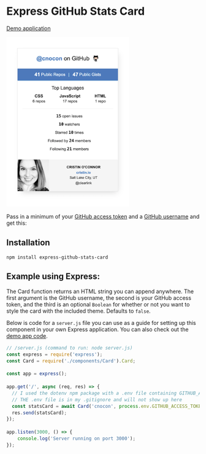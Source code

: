 # Express GitHub Stats Card

[Demo application](https://express-github-stats-card-demo.netlify.app/)

<img src="github-stats-card-screenshot.png" alt="Widget screenshot" width="320" />

Pass in a minimum of your [GitHub access token](https://docs.github.com/en/free-pro-team@latest/github/authenticating-to-github/creating-a-personal-access-token) and a [GitHub username](https://docs.github.com/en/free-pro-team@latest/github/setting-up-and-managing-your-github-user-account/remembering-your-github-username-or-email) and get this:

## Installation

```bash
npm install express-github-stats-card
```

## Example using Express:

The Card function returns an HTML string you can append anywhere. The first argument is the GitHub username, the second is your GitHub access token, and the third is an optional `Boolean` for whether or not you want to style the card with the included theme. Defaults to `false`.

Below is code for a `server.js` file you can use as a guide for setting up this component in your own Express application. You can also check out the [demo app code](https://github.com/cnocon/express-github-stats-card-demo).

```js
// /server.js (command to run: node server.js)
const express = require('express');
const Card = require('./components/Card').Card;

const app = express();

app.get('/', async (req, res) => {
  // I used the dotenv npm package with a .env file containing GITHUB_ACCESS_TOKEN. 
  // THE .env file is in my .gitignore and will not show up here
  const statsCard = await Card('cnocon', process.env.GITHUB_ACCESS_TOKEN, true);
  res.send(statsCard);
});

app.listen(3000, () => {
	console.log('Server running on port 3000');
});
```
